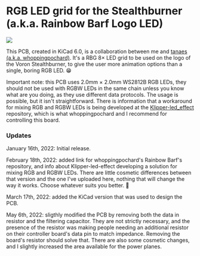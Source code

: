 # RGB LED grid for the Stealthburner (a.k.a. Rainbow Barf Logo LED)

![](IMG_2805.gif)

This PCB, created in KiCad 6.0, is a collaboration between me and [tanaes (a.k.a. whoppingpochard)](https://github.com/tanaes/whopping_Voron_mods/tree/main/LEDs/Rainbow_Barf_Logo_LED). It's a RBG 8× LED grid to be used on the logo of the Voron Stealthburner, to give the user more animation options than a single, boring RGB LED. 😁

Important note: this PCB uses 2.0mm × 2.0mm WS2812B RGB LEDs, they should not be used with RGBW LEDs in the same chain unless you know what are you doing, as they use different data protocols. The usage is possible, but it isn't straightforward. There is information that a workaround for mixing RGB and RGBW LEDs is being developed at the [Klipper-led_effect](https://github.com/julianschill/klipper-led_effect) repository, which is what whoppingpochard and I recommend for controlling this board.

### Updates

January 16th, 2022: Initial release.

February 18th, 2022: added link for whoppingpochard's Rainbow Barf's repository, and info about Klipper-led-effect developing a solution for mixing RGB and RGBW LEDs. There are little cosmetic differences between that version and the one I've uploaded here, nothing that will change the way it works. Choose whatever suits you better. 🙂

March 17th, 2022: added the KiCad version that was used to design the PCB.

May 6th, 2022: sligthly modified the PCB by removing both the data in resistor and the filtering capacitor. They are not strictly necessary, and the presence of the resistor was making people needing an additional resistor on their controller board's data pin to match impedance. Removing the board's resistor should solve that. There are also some cosmetic changes, and I slightly increased the area available for the power planes.
